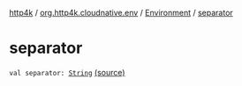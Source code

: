 [http4k](../../index.md) / [org.http4k.cloudnative.env](../index.md) / [Environment](index.md) / [separator](./separator.md)

# separator

`val separator: `[`String`](https://kotlinlang.org/api/latest/jvm/stdlib/kotlin/-string/index.html) [(source)](https://github.com/http4k/http4k/blob/master/http4k-cloudnative/src/main/kotlin/org/http4k/cloudnative/env/Environment.kt#L22)